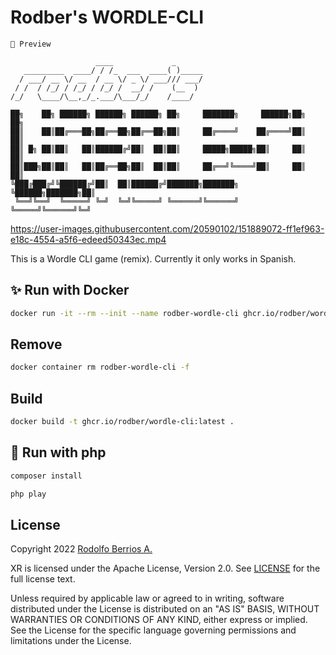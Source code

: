 # Rodber's WORDLE-CLI

`🚧 Preview`

```plain
                   ____             _      
   _________  ____/ / /_  ___  ____( )_____
  / ___/ __ \/ __  / __ \/ _ \/ ___/// ___/
 / /  / /_/ / /_/ / /_/ /  __/ /    (__  ) 
/_/   \____/\__,_/_.___/\___/_/    /____/  

██╗    ██╗ ██████╗ ██████╗ ██████╗ ██╗     ███████╗     ██████╗██╗     ██╗
██║    ██║██╔═══██╗██╔══██╗██╔══██╗██║     ██╔════╝    ██╔════╝██║     ██║
██║ █╗ ██║██║   ██║██████╔╝██║  ██║██║     █████╗█████╗██║     ██║     ██║
██║███╗██║██║   ██║██╔══██╗██║  ██║██║     ██╔══╝╚════╝██║     ██║     ██║
╚███╔███╔╝╚██████╔╝██║  ██║██████╔╝███████╗███████╗    ╚██████╗███████╗██║
 ╚══╝╚══╝  ╚═════╝ ╚═╝  ╚═╝╚═════╝ ╚══════╝╚══════╝     ╚═════╝╚══════╝╚═╝

```

https://user-images.githubusercontent.com/20590102/151889072-ff1ef963-e18c-4554-a5f6-edeed50343ec.mp4

This is a Wordle CLI game (remix). Currently it only works in Spanish.

## ✨ Run with Docker

```sh
docker run -it --rm --init --name rodber-wordle-cli ghcr.io/rodber/wordle-cli ./play
```

## Remove

```sh
docker container rm rodber-wordle-cli -f
```

## Build

```sh
docker build -t ghcr.io/rodber/wordle-cli:latest .
```

## 🐘 Run with php

```php
composer install
```

```php
php play
```

## License

Copyright 2022 [Rodolfo Berrios A.](https://rodolfoberrios.com/)

XR is licensed under the Apache License, Version 2.0. See [LICENSE](LICENSE) for the full license text.

Unless required by applicable law or agreed to in writing, software distributed under the License is distributed on an "AS IS" BASIS, WITHOUT WARRANTIES OR CONDITIONS OF ANY KIND, either express or implied. See the License for the specific language governing permissions and limitations under the License.
